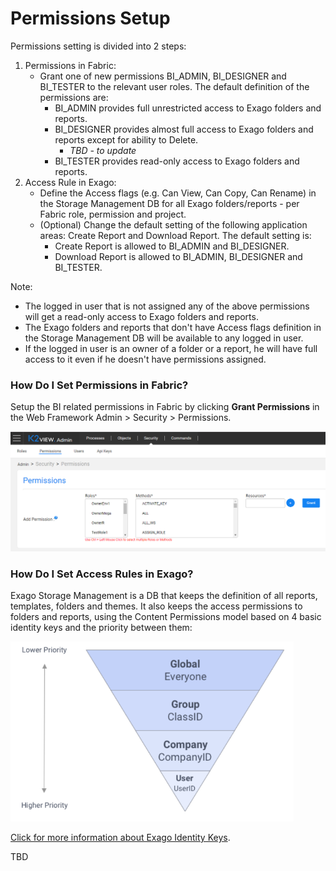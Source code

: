 # Permissions Setup

Permissions setting is divided into 2 steps:

1. Permissions in Fabric:
   * Grant one of new permissions BI_ADMIN, BI_DESIGNER and BI_TESTER to the relevant user roles. The default definition of the permissions are:
     * BI_ADMIN provides full unrestricted access to Exago folders and reports.
     * BI_DESIGNER provides almost full access to Exago folders and reports except for ability to Delete.
       * *TBD - to update*
     * BI_TESTER provides read-only access to Exago folders and reports.
2. Access Rule in Exago:
   * Define the Access flags (e.g. Can View, Can Copy, Can Rename) in the Storage Management DB for all Exago folders/reports - per Fabric role, permission and project.
   * (Optional) Change  the default setting of the following application areas: Create Report and Download Report. The default setting is:
     - Create Report is allowed to BI_ADMIN and BI_DESIGNER.
     - Download Report is allowed to BI_ADMIN, BI_DESIGNER and BI_TESTER.

Note:

* The logged in user that is not assigned any of the above permissions will get a read-only access to Exago folders and reports.
* The Exago folders and reports that don't have Access flags definition in the Storage Management DB will be available to any logged in user.
* If the logged in user is an owner of a folder or a report, he will have full access to it even if he doesn't have permissions assigned.

### How Do I Set Permissions in Fabric?

Setup the BI related permissions in Fabric by clicking **Grant Permissions** in the Web Framework Admin > Security > Permissions. 

<img src="images/permissions_setup_0.PNG" alt="image" />

### How Do I Set Access Rules in Exago?

Exago Storage Management is a DB that keeps the definition of all reports, templates, folders and themes. It also keeps the access permissions to folders and reports, using the Content Permissions model based on 4 basic identity keys and the priority between them:

<img src="images/permissions_setup_1.PNG" alt="image" style="zoom:67%;" />



[Click for more information about Exago Identity Keys](https://support.exagoinc.com/hc/en-us/articles/360042587313#h_2ffb7d21-1f58-47bd-957d-55a4eace7ef0).

TBD